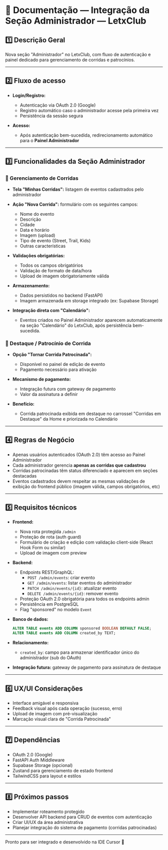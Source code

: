 # 📄 Documentação — Integração da Seção Administrador — LetxClub

## 1️⃣ Descrição Geral

Nova seção "Administrador" no LetxClub, com fluxo de autenticação e painel dedicado para gerenciamento de corridas e patrocínios.

---

## 2️⃣ Fluxo de acesso

- **Login/Registro:**
  - Autenticação via OAuth 2.0 (Google)
  - Registro automático caso o administrador acesse pela primeira vez
  - Persistência da sessão segura

- **Acesso:**
  - Após autenticação bem-sucedida, redirecionamento automático para o **Painel Administrador**

---

## 3️⃣ Funcionalidades da Seção Administrador

### 🔹 Gerenciamento de Corridas

- **Tela "Minhas Corridas":** listagem de eventos cadastrados pelo administrador
- **Ação "Nova Corrida":** formulário com os seguintes campos:
  - Nome do evento
  - Descrição
  - Cidade
  - Data e horário
  - Imagem (upload)
  - Tipo de evento (Street, Trail, Kids)
  - Outras características

- **Validações obrigatórias:**
  - Todos os campos obrigatórios
  - Validação de formato de data/hora
  - Upload de imagem obrigatoriamente válida

- **Armazenamento:**
  - Dados persistidos no backend (FastAPI)
  - Imagem armazenada em storage integrado (ex: Supabase Storage)

- **Integração direta com "Calendário":**
  - Eventos criados no Painel Administrador aparecem automaticamente na seção "Calendário" do LetxClub, após persistência bem-sucedida.

### 🔹 Destaque / Patrocínio de Corrida

- **Opção "Tornar Corrida Patrocinada":**
  - Disponível no painel de edição de evento
  - Pagamento necessário para ativação

- **Mecanismo de pagamento:**
  - Integração futura com gateway de pagamento
  - Valor da assinatura a definir

- **Benefício:**
  - Corrida patrocinada exibida em destaque no carrossel "Corridas em Destaque" da Home e priorizada no Calendário

---

## 4️⃣ Regras de Negócio

- Apenas usuários autenticados (OAuth 2.0) têm acesso ao Painel Administrador
- Cada administrador gerencia **apenas as corridas que cadastrou**
- Corridas patrocinadas têm status diferenciado e aparecem em seções destacadas
- Eventos cadastrados devem respeitar as mesmas validações de exibição do frontend público (imagem válida, campos obrigatórios, etc)

---

## 5️⃣ Requisitos técnicos

- **Frontend:**
  - Nova rota protegida `/admin`
  - Proteção de rota (auth guard)
  - Formulário de criação e edição com validação client-side (React Hook Form ou similar)
  - Upload de imagem com preview

- **Backend:**
  - Endpoints REST/GraphQL:
    - `POST /admin/events`: criar evento
    - `GET /admin/events`: listar eventos do administrador
    - `PATCH /admin/events/{id}`: atualizar evento
    - `DELETE /admin/events/{id}`: remover evento
  - Proteção OAuth 2.0 obrigatória para todos os endpoints admin
  - Persistência em PostgreSQL
  - Flag "sponsored" no modelo `Event`

- **Banco de dados:**

  ```sql
  ALTER TABLE events ADD COLUMN sponsored BOOLEAN DEFAULT FALSE;
  ALTER TABLE events ADD COLUMN created_by TEXT;
  ```

- **Relacionamento:**
  - `created_by`: campo para armazenar identificador único do administrador (sub do OAuth)

- **Integração futura:** gateway de pagamento para assinatura de destaque

---

## 6️⃣ UX/UI Considerações

- Interface amigável e responsiva
- Feedback visual após cada operação (sucesso, erro)
- Upload de imagem com pré-visualização
- Marcação visual clara de "Corrida Patrocinada"

---

## 7️⃣ Dependências

- OAuth 2.0 (Google)
- FastAPI Auth Middleware
- Supabase Storage (opcional)
- Zustand para gerenciamento de estado frontend
- TailwindCSS para layout e estilos

---

## 8️⃣ Próximos passos

- Implementar roteamento protegido
- Desenvolver API backend para CRUD de eventos com autenticação
- Criar UI/UX da área administrativa
- Planejar integração do sistema de pagamento (corridas patrocinadas)

---

Pronto para ser integrado e desenvolvido na IDE Cursor 🚀
